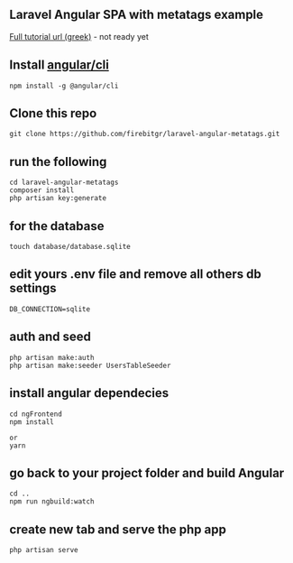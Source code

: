 ## Laravel Angular SPA with metatags example

[Full tutorial url (greek)](https://www.firebit.gr/fireblog/) - not ready yet

## Install [angular/cli](https://github.com/angular/angular-cli)

`npm install -g @angular/cli`

## Clone this repo

`git clone https://github.com/firebitgr/laravel-angular-metatags.git`

## run the following
```
cd laravel-angular-metatags
composer install
php artisan key:generate
```

## for the database
`touch database/database.sqlite`

## edit yours .env file and remove all others db settings
`DB_CONNECTION=sqlite`

## auth and seed
```
php artisan make:auth
php artisan make:seeder UsersTableSeeder
```
## install angular dependecies
```
cd ngFrontend
npm install

or 
yarn
```

## go back to your project folder and build Angular

```
cd ..
npm run ngbuild:watch
```

## create new tab and serve the php app
```
php artisan serve
```


